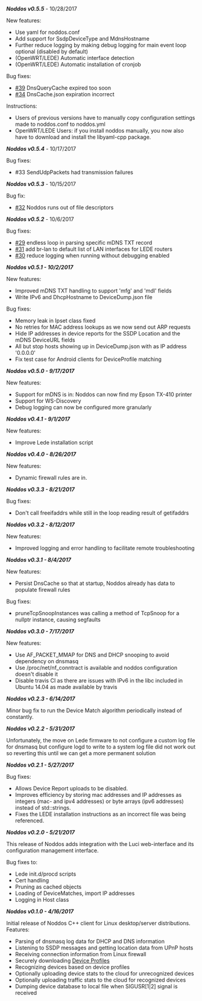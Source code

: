 ___Noddos v0.5.5___ - 10/28/2017

New features:
* Use yaml for noddos.conf
* Add support for SsdpDeviceType and MdnsHostname
* Further reduce logging by making debug logging for main event loop optional (disabled by default)
* (OpenWRT/LEDE) Automatic interface detection
* (OpenWRT/LEDE) Automatic installation of cronjob

Bug fixes:
* [#39](https://github.com/noddos/noddos/issues/39) DnsQueryCache expired too soon
* [#34](https://github.com/noddos/noddos/issues/34) DnsCache.json expiration incorrect

Instructions:
* Users of previous versions have to manually copy configuration settings made to noddos.conf to noddos.yml
* OpenWRT/LEDE Users: if you install noddos manually, you now also have to download and install the libyaml-cpp package.

___Noddos v0.5.4___ - 10/17/2017

Bug fixes:
* #33 SendUdpPackets had transmission failures

___Noddos v0.5.3___ - 10/15/2017

Bug fix:
* [#32](https://github.com/noddos/noddos/issues/32) Noddos runs out of file descriptors

___Noddos v0.5.2___ - 10/6/2017

Bug fixes:
* [#29](https://github.com/noddos/noddos/issues/29) endless loop in parsing specific mDNS TXT record
* [#31](https://github.com/noddos/noddos/issues/31) add br-lan to default list of LAN interfaces for LEDE routers
* [#30](https://github.com/noddos/noddos/issues/30) reduce logging when running without debugging enabled

___Noddos v0.5.1  - 10/2/2017___

New features:
* Improved mDNS TXT handling to support 'mfg' and 'mdl' fields
* Write IPv6 and DhcpHostname to DeviceDump.json file

Bug fixes:
* Memory leak in Ipset class fixed
* No retries for MAC address lookups as we now send out ARP requests
* Hide IP addresses in device reports for the SSDP Location and the mDNS DeviceURL fields
* All but stop hosts showing up in DeviceDump.json with as IP address '0.0.0.0'
* Fix test case for Android clients for DeviceProfile matching

___Noddos v0.5.0  - 9/17/2017___

New features:
* Support for mDNS is in: Noddos can now find my Epson TX-410 printer
* Support for WS-Discovery
* Debug logging can now be configured more granularly

___Noddos v0.4.1  - 9/1/2017___

New features:
* Improve Lede installation script

___Noddos v0.4.0  - 8/26/2017___

New features:
* Dynamic firewall rules are in.

___Noddos v0.3.3  - 8/21/2017___

Bug fixes:
* Don't call freeifaddrs while still in the loop reading result of getifaddrs

___Noddos v0.3.2  - 8/12/2017___

New features:
* Improved logging and error handling to facilitate remote troubleshooting

___Noddos v0.3.1  - 8/4/2017___

New features:
* Persist DnsCache so that at startup, Noddos already has data to populate firewall rules

Bug fixes:
* pruneTcpSnoopInstances was calling a method of TcpSnoop for a nullptr instance, causing segfaults

___Noddos v0.3.0  - 7/17/2017___

New features:
* Use AF_PACKET_MMAP for DNS and DHCP snooping to avoid dependency on dnsmasq
* Use /proc/net/nf_conntract is available and noddos configuration doesn't disable it
* Disable travis CI as there are issues with IPv6 in the libc included in Ubuntu 14.04 as made available by travis

___Noddos v0.2.3 - 6/14/2017___

Minor bug fix to run the Device Match algorithm periodically instead of constantly.

___Noddos v0.2.2 - 5/31/2017___

Unfortunately, the move on Lede firmware to not configure a custom log file for dnsmasq but configure logd to write to a system log file did not work out so reverting this until we can get a more permanent solution

___Noddos v0.2.1 - 5/27/2017___

Bug fixes:
* Allows Device Report uploads to be disabled.
* Improves efficiency by storing mac addresses and IP addresses as integers (mac- and ipv4 addresses) or byte arrays (ipv6 addresses) instead of std::strings.
* Fixes the LEDE installation instructions as an incorrect file was being referenced.

___Noddos v0.2.0 - 5/21/2017___

This release of Noddos adds integration with the Luci web-interface and its configuration management interface.

Bug fixes to:
* Lede init.d/procd scripts
* Cert handling
* Pruning as cached objects
* Loading of DeviceMatches, import IP addresses
* Logging in Host class

___Noddos v0.1.0 - 4/16/2017___

Initial release of Noddos C++ client for Linux desktop/server distributions. Features:
* Parsing of dnsmasq log data for DHCP and DNS information
* Listening to SSDP messages and getting location data from UPnP hosts
* Receiving connection information from Linux firewall
* Securely downloading [Device Profiles](https://github.com/noddos/noddosprofiles)
* Recognizing devices based on device profiles
* Optionally uploading device stats to the cloud for unrecognized devices
* Optionally uploading traffic stats to the cloud for recognized devices
* Dumping device database to local file when SIGUSR[1|2] signal is received

